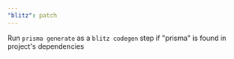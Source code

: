 ```yaml
---
"blitz": patch
---
```


Run `prisma generate` as a `blitz codegen` step if "prisma" is found in project's dependencies
